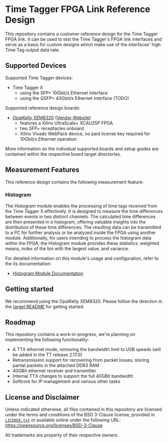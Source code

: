 # Time Tagger FPGA Link Reference Design

This repository contains a customer reference design for the Time Tagger FPGA
link. It can be used to test the Time Tagger's FPGA link interfaces and serve as
a basis for custom designs which make use of the interfaces' high Time Tag
output data rate.

## Supported Devices

Supported Time Tagger devices:
- Time Tagger X
  - using the SFP+ 10Gbit/s Ethernet interface
  - using the QSFP+ 40Gbit/s Ethernet interface (TODO)

Supported reference design boards:
- [OpalKelly XEM8320](./target/opalkelly-xem8320) ([Vendor Website](https://opalkelly.com/products/xem8320/))
  - features a Xilinx UltraScale+ XCAU25P FPGA
  - two SFP+ receptacles onboard
  - Xilinx Vivado WebPack device, no paid license key required for 10Gbit/s Ethernet operation

More information on the individual supported boards and setup guides are
contained within the respective board target directories.

## Measurement Features
This reference design contains the following measurement feature:

### Histogram
The Histogram module enables the processing of time tags received from the Time Tagger X effectively. It is designed to measure the time differences between events in two distinct channels. The calculated time differences are then presented in a histogram, offering valuable insights into the distribution of these time differences. The resulting data can be transmitted to a PC for further analysis or be analyzed inside the FPGA using another module. Additionally, for users intending to process the histogram data within the FPGA, the Histogram module provides these statistics: weighted means, index of the bin with the largest value, and variance.

For detailed information on this module's usage and configuration, refer to the its documentation:

- [Histogram Module Documentation](histogram.md)


## Getting started

We recommend using the OpalKelly XEM8320. Please follow the direction in the
[target README](./target/opalkelly-xem8320/README.md) for getting started.

## Roadmap

This repository contains a work-in-progress, we're planning on implementing the following functionality:
- A TTX ethernet mode, removing the bandwidth limit to USB speeds (will be added in the TT release 2.17.0)
- Retransmission support for recovering from packet losses, storing partial packets in the attached DDR3 RAM
- 40GBit ethernet receiver and transmitter
- Internal TTX changes to support the full 40GBit bandwidth
- Softcore for IP management and various other tasks

## License and Disclaimer

Unless indicated otherwise, all files contained in this repository are licensed
under the terms and conditions of the BSD 3-Clause license, provided in
[`LICENSE.txt`](./LICENSE.txt) or available online under the following URL:
https://opensource.org/licenses/BSD-3-Clause

All trademarks are property of their respective owners.
